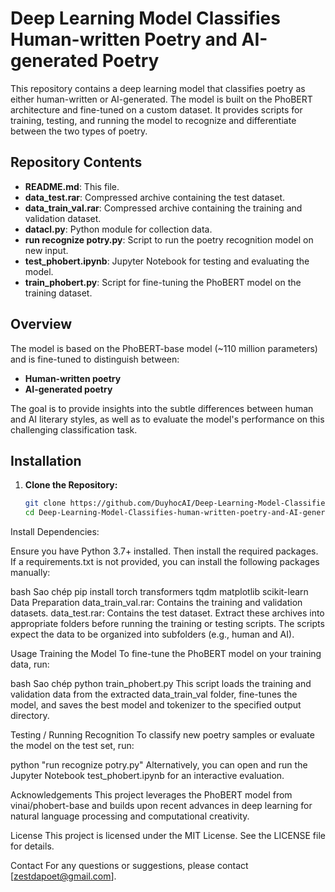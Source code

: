 # Deep Learning Model Classifies Human-written Poetry and AI-generated Poetry

This repository contains a deep learning model that classifies poetry as either human-written or AI-generated. The model is built on the PhoBERT architecture and fine-tuned on a custom dataset. It provides scripts for training, testing, and running the model to recognize and differentiate between the two types of poetry.

## Repository Contents

- **README.md**: This file.
- **data_test.rar**: Compressed archive containing the test dataset.
- **data_train_val.rar**: Compressed archive containing the training and validation dataset.
- **datacl.py**: Python module for collection data.
- **run recognize potry.py**: Script to run the poetry recognition model on new input.
- **test_phobert.ipynb**: Jupyter Notebook for testing and evaluating the model.
- **train_phobert.py**: Script for fine-tuning the PhoBERT model on the training dataset.

## Overview

The model is based on the PhoBERT-base model (~110 million parameters) and is fine-tuned to distinguish between:
- **Human-written poetry**
- **AI-generated poetry**

The goal is to provide insights into the subtle differences between human and AI literary styles, as well as to evaluate the model's performance on this challenging classification task.

## Installation

1. **Clone the Repository:**

   ```bash
   git clone https://github.com/DuyhocAI/Deep-Learning-Model-Classifies-human-written-poetry-and-AI-generated-poetry.git
   cd Deep-Learning-Model-Classifies-human-written-poetry-and-AI-generated-poetry
Install Dependencies:

Ensure you have Python 3.7+ installed. Then install the required packages. If a requirements.txt is not provided, you can install the following packages manually:

bash
Sao chép
pip install torch transformers tqdm matplotlib scikit-learn
Data Preparation
data_train_val.rar: Contains the training and validation datasets.
data_test.rar: Contains the test dataset.
Extract these archives into appropriate folders before running the training or testing scripts. The scripts expect the data to be organized into subfolders (e.g., human and AI).

Usage
Training the Model
To fine-tune the PhoBERT model on your training data, run:

bash
Sao chép
python train_phobert.py
This script loads the training and validation data from the extracted data_train_val folder, fine-tunes the model, and saves the best model and tokenizer to the specified output directory.

Testing / Running Recognition
To classify new poetry samples or evaluate the model on the test set, run:

python "run recognize potry.py"
Alternatively, you can open and run the Jupyter Notebook test_phobert.ipynb for an interactive evaluation.

Acknowledgements
This project leverages the PhoBERT model from vinai/phobert-base and builds upon recent advances in deep learning for natural language processing and computational creativity.

License
This project is licensed under the MIT License. See the LICENSE file for details.

Contact
For any questions or suggestions, please contact [zestdapoet@gmail.com].

